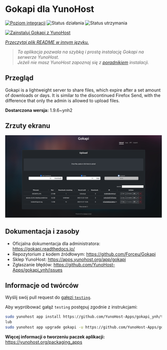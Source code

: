 <!--
To README zostało automatycznie wygenerowane przez <https://github.com/YunoHost/apps/tree/master/tools/readme_generator>
Nie powinno być ono edytowane ręcznie.
-->

# Gokapi dla YunoHost

[![Poziom integracji](https://apps.yunohost.org/badge/integration/gokapi)](https://ci-apps.yunohost.org/ci/apps/gokapi/)
![Status działania](https://apps.yunohost.org/badge/state/gokapi)
![Status utrzymania](https://apps.yunohost.org/badge/maintained/gokapi)

[![Zainstaluj Gokapi z YunoHost](https://install-app.yunohost.org/install-with-yunohost.svg)](https://install-app.yunohost.org/?app=gokapi)

*[Przeczytaj plik README w innym języku.](./ALL_README.md)*

> *Ta aplikacja pozwala na szybką i prostą instalację Gokapi na serwerze YunoHost.*  
> *Jeżeli nie masz YunoHost zapoznaj się z [poradnikiem](https://yunohost.org/install) instalacji.*

## Przegląd

Gokapi is a lightweight server to share files, which expire after a set amount of downloads or days. It is similar to the discontinued Firefox Send, with the difference that only the admin is allowed to upload files.

**Dostarczona wersja:** 1.9.6~ynh2

## Zrzuty ekranu

![Zrzut ekranu z Gokapi](./doc/screenshots/screenshot.png)

## Dokumentacja i zasoby

- Oficjalna dokumentacja dla administratora: <https://gokapi.readthedocs.io/>
- Repozytorium z kodem źródłowym: <https://github.com/Forceu/Gokapi>
- Sklep YunoHost: <https://apps.yunohost.org/app/gokapi>
- Zgłaszanie błędów: <https://github.com/YunoHost-Apps/gokapi_ynh/issues>

## Informacje od twórców

Wyślij swój pull request do [gałęzi `testing`](https://github.com/YunoHost-Apps/gokapi_ynh/tree/testing).

Aby wypróbować gałąź `testing` postępuj zgodnie z instrukcjami:

```bash
sudo yunohost app install https://github.com/YunoHost-Apps/gokapi_ynh/tree/testing --debug
lub
sudo yunohost app upgrade gokapi -u https://github.com/YunoHost-Apps/gokapi_ynh/tree/testing --debug
```

**Więcej informacji o tworzeniu paczek aplikacji:** <https://yunohost.org/packaging_apps>
